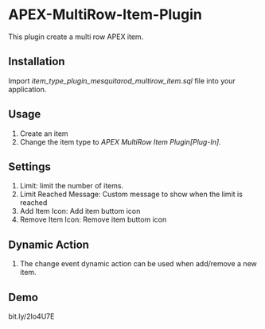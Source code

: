 # APEX-MultiRow-Item-Plugin
This plugin create a multi row APEX item.

## Installation ##
Import *item_type_plugin_mesquitarod_multirow_item.sql* file into your application.

## Usage ##
1. Create an item
2. Change the item type to *APEX MultiRow Item Plugin[Plug-In]*.

## Settings ##
1. Limit: limit the number of items. 
2. Limit Reached Message:  Custom message to show when the limit is reached
3. Add Item Icon: Add item buttom icon
4. Remove Item Icon: Remove item buttom icon

## Dynamic Action ##
1. The change event dynamic action can be used when add/remove a new item.

## Demo ##

bit.ly/2Io4U7E



